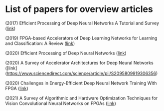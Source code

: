 
# List of papers for overview articles 

(2017) Efficient Processing of Deep Neural Networks A Tutorial and Survey ([link](https://arxiv.org/abs/1703.09039))

(2019) FPGA-based Accelerators of Deep Learning Networks for Learning and Classification: A Review ([link](https://arxiv.org/abs/1901.00121))

(2020) Efficient Processing of Deep Neural Networks ([link](https://www.morganclaypoolpublishers.com/catalog_Orig/product_info.php?products_id=1530))

(2020) A Survey of Accelerator Architectures for Deep Neural Networks ([link] (https://www.sciencedirect.com/science/article/pii/S2095809919306356)

(2020) Challenges in Energy-Efficient Deep Neural Network Training With FPGA ([link](https://openaccess.thecvf.com/content_CVPRW_2020/papers/w28/Tao_Challenges_in_Energy-Efficient_Deep_Neural_Network_Training_With_FPGA_CVPRW_2020_paper.pdf))

(2021) A Survey of Algorithmic and Hardware Optimization Techniques for Vision Convolutional Neural Networks on FPGAs ([link](https://link.springer.com/article/10.1007/s11063-021-10458-1))
